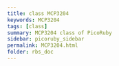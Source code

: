 ```yaml
---
title: class MCP3204
keywords: MCP3204
tags: [class]
summary: MCP3204 class of PicoRuby
sidebar: picoruby_sidebar
permalink: MCP3204.html
folder: rbs_doc
---
```

